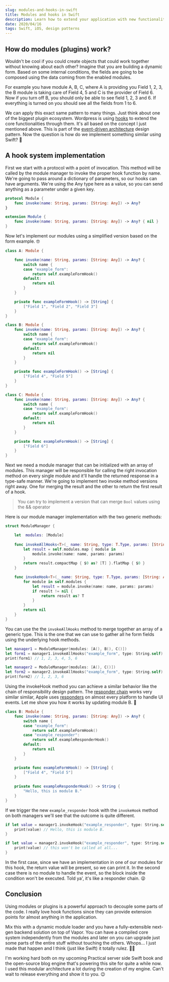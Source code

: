 ```yaml
---
slug: modules-and-hooks-in-swift
title: Modules and hooks in Swift
description: Learn how to extend your application with new functionalities using a loosely coupled modular plugin system written in Swift.
date: 2020/04/16
tags: Swift, iOS, design patterns
---
```


## How do modules (plugins) work?

Wouldn't be cool if you could create objects that could work together without knowing about each other? Imagine that you are building a dynamic form. Based on some internal conditions, the fields are going to be composed using the data coming from the enabled modules.

For example you have module A, B, C, where A is providing you Field 1, 2, 3, the B module is taking care of Field 4, 5 and C is the provider of Field 6. Now if you turn off B, you should only be able to see field 1, 2, 3 and 6. If everything is turned on you should see all the fields from 1 to 6.

We can apply this exact same pattern to many things. Just think about one of the biggest plugin ecosystem. Wordpress is using [hooks](https://www.sitepoint.com/wordpress-hook-system/) to extend the core functionalities through them. It's all based on the concept I just mentioned above. This is part of the [event-driven architecture](https://en.wikipedia.org/wiki/Event-driven_architecture) design pattern. Now the question is how do we implement something similar using Swift? 🤔

## A hook system implementation

First we start with a protocol with a point of invocation. This method will be called by the module manager to invoke the proper hook function by name. We're going to pass around a dictionary of parameters, so our hooks can have arguments. We're using the Any type here as a value, so you can send anything as a parameter under a given key.

```swift
protocol Module {
    func invoke(name: String, params: [String: Any]) -> Any?
}

extension Module {
    func invoke(name: String, params: [String: Any]) -> Any? { nil }
}
```

Now let's implement our modules using a simplified version based on the form example. 🤓

```swift
class A: Module {

    func invoke(name: String, params: [String: Any]) -> Any? {
        switch name {
        case "example_form":
            return self.exampleFormHook()
        default:
            return nil
        }
    }

    private func exampleFormHook() -> [String] {
        ["Field 1", "Field 2", "Field 3"]
    }
}

class B: Module {
    func invoke(name: String, params: [String: Any]) -> Any? {
        switch name {
        case "example_form":
            return self.exampleFormHook()
        default:
            return nil
        }
    }

    private func exampleFormHook() -> [String] {
        ["Field 4", "Field 5"]
    }
}

class C: Module {
    func invoke(name: String, params: [String: Any]) -> Any? {
        switch name {
        case "example_form":
            return self.exampleFormHook()
        default:
            return nil
        }
    }

    private func exampleFormHook() -> [String] {
        ["Field 6"]
    }
}
```

Next we need a module manager that can be initialized with an array of modules. This manager will be responsible for calling the right invocation method on every single module and it'll handle the returned response in a type-safe manner. We're going to implement two invoke method versions right away. One for merging the result and the other to return the first result of a hook.

> You can try to implement a version that can merge `Bool` values using the && operator

Here is our module manager implementation with the two generic methods:

```swift
struct ModuleManager {

    let  modules: [Module]
    
    func invokeAllHooks<T>(_ name: String, type: T.Type, params: [String: Any] = [:]) -> [T] {
        let result = self.modules.map { module in
            module.invoke(name: name, params: params)
        }
        return result.compactMap { $0 as? [T] }.flatMap { $0 }
    }

    func invokeHook<T>(_ name: String, type: T.Type, params: [String: Any] = [:]) -> T? {
        for module in self.modules {
            let result = module.invoke(name: name, params: params)
            if result != nil {
                return result as? T
            }
        }
        return nil
    }
}
```

You can use the the `invokeAllHooks` method to merge together an array of a generic type. This is the one that we can use to gather all he form fields using the underlying hook methods.

```swift
let manager1 = ModuleManager(modules: [A(), B(), C()])
let form1 = manager1.invokeAllHooks("example_form", type: String.self)
print(form1) // 1, 2, 3, 4, 5, 6

let manager2 = ModuleManager(modules: [A(), C()])
let form2 = manager2.invokeAllHooks("example_form", type: String.self)
print(form2) // 1, 2, 3, 6
```

Using the invokeHook method you can achieve a similar behavior like the chain of responsibility design pattern. The [responder chain](https://developer.apple.com/documentation/uikit/touches_presses_and_gestures/using_responders_and_the_responder_chain_to_handle_events) works very similar similar, Apple uses [responders](https://useyourloaf.com/blog/using-the-responder-chain/) on almost every platform to handle UI events. Let me show you how it works by updating module B. 🐝

```swift
class B: Module {
    func invoke(name: String, params: [String: Any]) -> Any? {
        switch name {
        case "example_form":
            return self.exampleFormHook()
        case "example_responder":
            return self.exampleResponderHook()
        default:
            return nil
        }
    }

    private func exampleFormHook() -> [String] {
        ["Field 4", "Field 5"]
    }
    
    private func exampleResponderHook() -> String {
        "Hello, this is module B."
    }
}
```

If we trigger the new `example_responder` hook with the `invokeHook` method on both managers we'll see that the outcome is quite different.

```swift
if let value = manager1.invokeHook("example_responder", type: String.self) {
    print(value) // Hello, this is module B.
}

if let value = manager2.invokeHook("example_responder", type: String.self) {
    print(value) // this won't be called at all...
}
```

In the first case, since we have an implementation in one of our modules for this hook, the return value will be present, so we can print it. In the second case there is no module to handle the event, so the block inside the condition won't be executed. Told ya', it's like a responder chain. 😜

## Conclusion

Using modules or plugins is a powerful approach to decouple some parts of the code. I really love hook functions since they can provide extension points for almost anything in the application.

Mix this with a dynamic module loader and you have a fully-extensible next-gen backend solution on top of Vapor. You can have a compiled core system independently from the modules and later on you can upgrade just some parts of the entire stuff without touching the others. Whops... I just made that happen and I think (just like Swift) it totally rulez. 🤘🏻

I'm working hard both on my upcoming Practical server side Swift book and the open-source blog engine that's powering this site for quite a while now. I used this modular architecture a lot during the creation of my engine. Can't wait to release everything and show it to you. 😉
